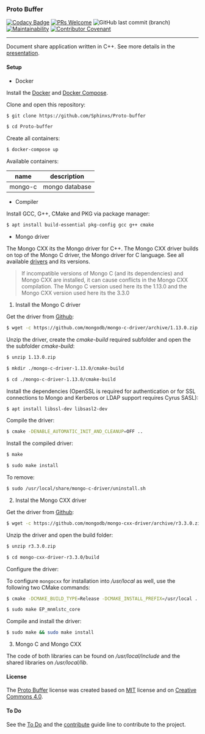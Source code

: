 ### Proto Buffer

[![Codacy Badge](https://api.codacy.com/project/badge/Grade/8293993c1ae54528aadacc58352d6cb7)](https://app.codacy.com/app/Sphinxs/Proto-buffer?utm_source=github.com&utm_medium=referral&utm_content=Sphinxs/Proto-buffer&utm_campaign=Badge_Grade_Dashboard) [![PRs Welcome](https://img.shields.io/badge/PRs-welcome-brightgreen.svg?style=flat-square)](http://makeapullrequest.com)  ![GitHub last commit (branch)](https://img.shields.io/github/last-commit/sphinxs/proto-buffer/dev.svg) [![Maintainability](https://api.codeclimate.com/v1/badges/810a45adf67f8137c712/maintainability)](https://codeclimate.com/github/Sphinxs/Proto-buffer/maintainability) [![Contributor Covenant](https://img.shields.io/badge/Contributor%20Covenant-v1.4%20adopted-ff69b4.svg)](code-of-conduct.md)


---

Document share application written in C++. See more details in the [presentation](documentation/presentation.pdf).

#### Setup

- Docker

Install the [Docker](https://docs.docker.com/install/) and [Docker Compose](https://docs.docker.com/compose/install/).

Clone and open this repository:

```sh
$ git clone https://github.com/Sphinxs/Proto-buffer
```

```sh
$ cd Proto-buffer
```

Create all containers:

```sh
$ docker-compose up
```

Available containers:

| name    | description    |
| ------- | -------------- |
| mongo-c | mongo database |

- Compiler

Install GCC, G++, CMake and PKG via package manager:

```sh
$ apt install build-essential pkg-config gcc g++ cmake
```

- Mongo driver

The Mongo CXX its the Mongo driver for C++. The Mongo CXX driver builds on top of the Mongo C driver, the Mongo driver for C language. See all available [drivers](https://docs.mongodb.com/ecosystem/drivers/) and its versions.

> If incompatible versions of Mongo C (and its dependencies) and Mongo CXX are installed, it can cause conflicts in the Mongo CXX compilation. The Mongo C version used here its the 1.13.0 and the Mongo CXX version used here its the 3.3.0

1. Install the Mongo C driver

Get the driver from [Github](https://github.com/mongodb/mongo-c-driver/releases):

```sh
$ wget -c https://github.com/mongodb/mongo-c-driver/archive/1.13.0.zip
```

Unzip the driver, create the *cmake-build* required subfolder and open the the subfolder *cmake-build*:

```sh
$ unzip 1.13.0.zip
```

```sh
$ mkdir ./mongo-c-driver-1.13.0/cmake-build
```

```sh
$ cd ./mongo-c-driver-1.13.0/cmake-build
```

Install the dependencies (OpenSSL is required for authentication or for SSL connections to Mongo and Kerberos or LDAP support requires Cyrus SASL):

```sh
$ apt install libssl-dev libsasl2-dev
```

Compile the driver:

```sh
$ cmake -DENABLE_AUTOMATIC_INIT_AND_CLEANUP=OFF ..
```

Install the compiled driver:

```sh
$ make
```

```sh
$ sudo make install
```

To remove:

```sh
$ sudo /usr/local/share/mongo-c-driver/uninstall.sh
```

2. Instal the Mongo CXX driver

Get the driver from [Github](https://github.com/mongodb/mongo-cxx-driver/releases):

```sh
$ wget -c https://github.com/mongodb/mongo-cxx-driver/archive/r3.3.0.zip
```

Unzip the driver and open the build folder:

```sh
$ unzip r3.3.0.zip
```

```sh
$ cd mongo-cxx-driver-r3.3.0/build
```

Configure the driver:

To configure `mongocxx` for installation into */usr/local* as well, use the following two CMake commands:

```sh
$ cmake -DCMAKE_BUILD_TYPE=Release -DCMAKE_INSTALL_PREFIX=/usr/local ..
```

```sh
$ sudo make EP_mnmlstc_core
```

Compile and install the driver:

```sh
$ sudo make && sudo make install
```

3. Mongo C and Mongo CXX

The code of both libraries can be found on */usr/local/include* and the shared libraries on */usr/local/lib*.

#### License

The [Proto Buffer](LICENSE) license was created based on [MIT](https://choosealicense.com/licenses/mit/) license and on [Creative Commons 4.0](https://tldrlegal.com/license/creative-commons-attribution-noderivatives-4.0-international-(cc-by-nd-4.0)).

#### To Do

See the [To Do](https://github.com/Sphinxs/Proto-buffer/projects/1) and the [contribute](https://github.com/Sphinxs/Proto-buffer/blob/master/CONTRIBUTING.md) guide line to contribute to the project.